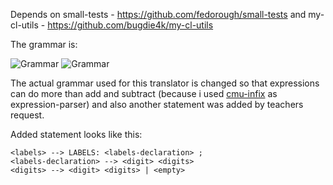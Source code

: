 Depends on small-tests - https://github.com/fedorough/small-tests
and my-cl-utils - https://github.com/bugdie4k/my-cl-utils

The grammar is:

![Grammar](https://cloud.githubusercontent.com/assets/22116479/25653327/11c85d88-2ff5-11e7-9278-e17601f9d6cb.png "Grammar")
![Grammar](https://cloud.githubusercontent.com/assets/22116479/25653348/2429b81e-2ff5-11e7-8a84-63bc1bc76bb7.png "Grammar")

The actual grammar used for this translator is changed so that expressions can do more than add and subtract
(because i used [cmu-infix](https://github.com/rigetticomputing/cmu-infix) as expression-parser)
and also another statement was added by teachers request.

Added statement looks like this: 

```
<labels> --> LABELS: <labels-declaration> ;  
<labels-declaration> --> <digit> <digits>  
<digits> --> <digit> <digits> | <empty>  
```

